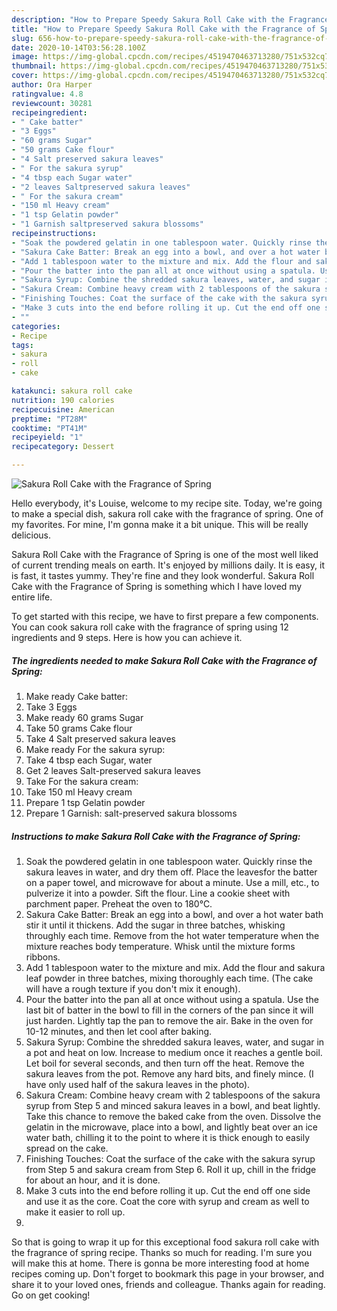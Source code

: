 ```yaml
---
description: "How to Prepare Speedy Sakura Roll Cake with the Fragrance of Spring"
title: "How to Prepare Speedy Sakura Roll Cake with the Fragrance of Spring"
slug: 656-how-to-prepare-speedy-sakura-roll-cake-with-the-fragrance-of-spring
date: 2020-10-14T03:56:28.100Z
image: https://img-global.cpcdn.com/recipes/4519470463713280/751x532cq70/sakura-roll-cake-with-the-fragrance-of-spring-recipe-main-photo.jpg
thumbnail: https://img-global.cpcdn.com/recipes/4519470463713280/751x532cq70/sakura-roll-cake-with-the-fragrance-of-spring-recipe-main-photo.jpg
cover: https://img-global.cpcdn.com/recipes/4519470463713280/751x532cq70/sakura-roll-cake-with-the-fragrance-of-spring-recipe-main-photo.jpg
author: Ora Harper
ratingvalue: 4.8
reviewcount: 30281
recipeingredient:
- " Cake batter"
- "3 Eggs"
- "60 grams Sugar"
- "50 grams Cake flour"
- "4 Salt preserved sakura leaves"
- " For the sakura syrup"
- "4 tbsp each Sugar water"
- "2 leaves Saltpreserved sakura leaves"
- " For the sakura cream"
- "150 ml Heavy cream"
- "1 tsp Gelatin powder"
- "1 Garnish saltpreserved sakura blossoms"
recipeinstructions:
- "Soak the powdered gelatin in one tablespoon water. Quickly rinse the sakura leaves in water, and dry them off. Place the leavesfor the batter on a paper towel, and microwave for about a minute. Use a mill, etc., to pulverize it into a powder. Sift the flour. Line a cookie sheet with parchment paper. Preheat the oven to 180℃."
- "Sakura Cake Batter: Break an egg into a bowl, and over a hot water bath stir it until it thickens. Add the sugar in three batches, whisking throughly each time. Remove from the hot water temperature when the mixture reaches body temperature. Whisk until the mixture forms ribbons."
- "Add 1 tablespoon water to the mixture and mix. Add the flour and sakura leaf powder in three batches, mixing thoroughly each time. (The cake will have a rough texture if you don&#39;t mix it enough)."
- "Pour the batter into the pan all at once without using a spatula. Use  the last bit of batter in the bowl to fill in the corners of the pan since it will just harden. Lightly tap the pan to remove the air. Bake in the oven for 10-12 minutes, and then let cool after baking."
- "Sakura Syrup: Combine the shredded sakura leaves, water, and sugar in a pot and heat on low. Increase to medium once it reaches a gentle boil. Let boil for several seconds, and then turn off the heat. Remove the sakura leaves from the pot. Remove any hard bits, and finely mince. (I have only used half of the sakura leaves in the photo)."
- "Sakura Cream: Combine heavy cream with 2 tablespoons of the sakura syrup from Step 5 and minced sakura leaves in a bowl, and beat lightly. Take this chance to remove the baked cake from the oven. Dissolve the gelatin in the microwave, place into a bowl, and lightly beat over an ice water bath, chilling it to the point to where it is thick enough to easily spread on the cake."
- "Finishing Touches: Coat the surface of the cake with the sakura syrup from Step 5 and sakura cream from Step 6. Roll it up, chill in the fridge for about an hour, and it is done."
- "Make 3 cuts into the end before rolling it up. Cut the end off one side and use it as the core. Coat the core with syrup and cream as well to make it easier to roll up."
- ""
categories:
- Recipe
tags:
- sakura
- roll
- cake

katakunci: sakura roll cake 
nutrition: 190 calories
recipecuisine: American
preptime: "PT28M"
cooktime: "PT41M"
recipeyield: "1"
recipecategory: Dessert

---
```



![Sakura Roll Cake with the Fragrance of Spring](https://img-global.cpcdn.com/recipes/4519470463713280/751x532cq70/sakura-roll-cake-with-the-fragrance-of-spring-recipe-main-photo.jpg)

Hello everybody, it's Louise, welcome to my recipe site. Today, we're going to make a special dish, sakura roll cake with the fragrance of spring. One of my favorites. For mine, I'm gonna make it a bit unique. This will be really delicious.



Sakura Roll Cake with the Fragrance of Spring is one of the most well liked of current trending meals on earth. It's enjoyed by millions daily. It is easy, it is fast, it tastes yummy. They're fine and they look wonderful. Sakura Roll Cake with the Fragrance of Spring is something which I have loved my entire life.


To get started with this recipe, we have to first prepare a few components. You can cook sakura roll cake with the fragrance of spring using 12 ingredients and 9 steps. Here is how you can achieve it.

<!--inarticleads1-->

##### The ingredients needed to make Sakura Roll Cake with the Fragrance of Spring:

1. Make ready  Cake batter:
1. Take 3 Eggs
1. Make ready 60 grams Sugar
1. Take 50 grams Cake flour
1. Take 4 Salt preserved sakura leaves
1. Make ready  For the sakura syrup:
1. Take 4 tbsp each Sugar, water
1. Get 2 leaves Salt-preserved sakura leaves
1. Take  For the sakura cream:
1. Take 150 ml Heavy cream
1. Prepare 1 tsp Gelatin powder
1. Prepare 1 Garnish: salt-preserved sakura blossoms




<!--inarticleads2-->

##### Instructions to make Sakura Roll Cake with the Fragrance of Spring:

1. Soak the powdered gelatin in one tablespoon water. Quickly rinse the sakura leaves in water, and dry them off. Place the leavesfor the batter on a paper towel, and microwave for about a minute. Use a mill, etc., to pulverize it into a powder. Sift the flour. Line a cookie sheet with parchment paper. Preheat the oven to 180℃.
1. Sakura Cake Batter: Break an egg into a bowl, and over a hot water bath stir it until it thickens. Add the sugar in three batches, whisking throughly each time. Remove from the hot water temperature when the mixture reaches body temperature. Whisk until the mixture forms ribbons.
1. Add 1 tablespoon water to the mixture and mix. Add the flour and sakura leaf powder in three batches, mixing thoroughly each time. (The cake will have a rough texture if you don&#39;t mix it enough).
1. Pour the batter into the pan all at once without using a spatula. Use  the last bit of batter in the bowl to fill in the corners of the pan since it will just harden. Lightly tap the pan to remove the air. Bake in the oven for 10-12 minutes, and then let cool after baking.
1. Sakura Syrup: Combine the shredded sakura leaves, water, and sugar in a pot and heat on low. Increase to medium once it reaches a gentle boil. Let boil for several seconds, and then turn off the heat. Remove the sakura leaves from the pot. Remove any hard bits, and finely mince. (I have only used half of the sakura leaves in the photo).
1. Sakura Cream: Combine heavy cream with 2 tablespoons of the sakura syrup from Step 5 and minced sakura leaves in a bowl, and beat lightly. Take this chance to remove the baked cake from the oven. Dissolve the gelatin in the microwave, place into a bowl, and lightly beat over an ice water bath, chilling it to the point to where it is thick enough to easily spread on the cake.
1. Finishing Touches: Coat the surface of the cake with the sakura syrup from Step 5 and sakura cream from Step 6. Roll it up, chill in the fridge for about an hour, and it is done.
1. Make 3 cuts into the end before rolling it up. Cut the end off one side and use it as the core. Coat the core with syrup and cream as well to make it easier to roll up.
1. 




So that is going to wrap it up for this exceptional food sakura roll cake with the fragrance of spring recipe. Thanks so much for reading. I'm sure you will make this at home. There is gonna be more interesting food at home recipes coming up. Don't forget to bookmark this page in your browser, and share it to your loved ones, friends and colleague. Thanks again for reading. Go on get cooking!
